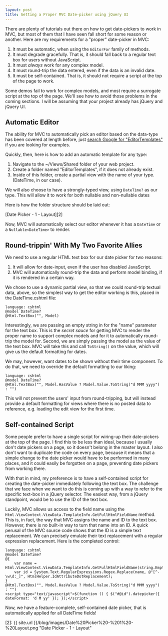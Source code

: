 ```yaml
---
layout: post
title: Getting a Proper MVC Date-picker using jQuery UI
---
```

There are plenty of tutorials out there on how to get date-pickers to work in MVC, but most of them that I have seen fall short for some reason or another.  Here are my requirements for a "proper" date-picker in MVC:

1. It must be automatic, when using the `EditorFor` family of methods.
2. It must degrade gracefully. That is, it should fall back to a regular text box for users without JavaScript.
3. It must *always* work for any complex model.
4. It must round-trip the data entered, even if the data is an invalid date.
5. It must be self-contained.  That is, it should not require a script at the top of the page to work.

Some demos fail to work for complex models, and most require a surrogate script at the top of the page.  We'll see how to avoid those problems in the coming sections.  I will be assuming that your project already has jQuery and jQuery UI.

## Automatic Editor ##

The ability for MVC to automatically pick an editor based on the data-type has been covered at length before, just [search Google for "EditorTemplates"][1] if you are looking for examples.

Quickly, then, here is how to add an automatic template for any type:

1. Navigate to the ~/Views/Shared folder of your web project.
2. Create a folder named "EditorTemplates", if it does not already exist.
3. Inside of this folder, create a partial view with the name of your type. (DateTime, in our case).

We will also choose to have a strongly-typed view, using `DateTime?` as our type.  This will allow it to work for both nullable and non-nullable dates

Here is how the folder structure should be laid out:

[Date Picker - 1 - Layout][2]

Now, MVC will automatically select our editor whenever it has a `DateTime` or a `Nullable<DateTime>` to render.

## Round-trippin' With My Two Favorite Allies ##

We need to use a regular HTML text box for our date picker for two reasons:

1. It will allow for date-input, even if the user has disabled JavaScript.
2. MVC will automatically round-trip the data and perform model binding, if it is rendered in a certain way.

We chose to use a dynamic partial view, so that we could round-trip textual data, above, so the simplest way to get the editor working is this, placed in the DateTime.cshtml file:

    language: cshtml
    @model DateTime?
    @Html.TextBox("", Model)

Interestingly, we are passing an empty string in for the "name" parameter for the text box.  This is the *secret sauce* for getting MVC to render the proper name to support complex models and for it to automatically round-trip the model for.  Second, we are simply passing the model as the value of the text box.  MVC will take this and call `ToString()` on the value, which will give us the default formatting for dates.

We may, however, want dates to be shown without their time component. To do that, we need to override the default formatting to our liking:

    language: cshtml
    @model DateTime?
    @Html.TextBox("", Model.HasValue ? Model.Value.ToString("d MMM yyyy") : "")

This will not prevent the users' input from round-tripping, but will instead provide a default formatting for views where there is no posted data to reference, e.g. loading the edit view for the first time.

## Self-contained Script ##

Some people prefer to have a single script for wiring-up their date-pickers at the top of the page.  I find this to be less than ideal, because I usually don't date pickers on a page, so it doesn't belong in the master layout.  I also don't want to duplicate the code on every page, because it means that a simple change to the date picker would have to be performed in many places, and it could easily be forgotten on a page, preventing date pickers from working there.

With that in mind, my preference is to have a self-contained script for creating the date-picker immediately following the text box.  The challenge that we face when we want to do this is coming up with a way to refer to the specific text-box in a jQuery selector.  The easiest way, from a jQuery standpoint, would be to use the ID of the text box.

Luckily, MVC allows us access to the field name using the `Html.ViewContext.ViewData.TemplateInfo.GetFullHtmlFieldName` method.  This is, in fact, the way that MVC assigns the name and ID to the text box.  However, there is no built-in way to turn that name into an ID.  A quick perusal of the MVC source code shows that the ID is a simple text replacement.  We can precisely emulate their text replacement with a regular expression replacement.  Here is the completed control:

    language: cshtml
    @model DateTime?
    @{
        var name = Html.ViewContext.ViewData.TemplateInfo.GetFullHtmlFieldName(string.Empty);
        var id = System.Text.RegularExpressions.Regex.Replace(name, @"[^-\w\d:_]", HtmlHelper.IdAttributeDotReplacement);
    }
    @Html.TextBox("", Model.HasValue ? Model.Value.ToString("d MMM yyyy") : "")
    <script type="text/javascript">$(function () { $("#@id").datepicker({ dateFormat: 'd M yy' }); });</script>

Now, we have a feature-complete, self-contained date picker, that is automatically applied for all DateTime fields!

[1]: http://www.google.com/search?q=EditorTemplates
[2]: {{ site.url }}/blog/images/Date%20Picker%20-%201%20-%20Layout.png "Date Picker - 1 - Layout"
